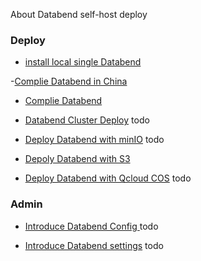 About Databend self-host deploy 

### Deploy

- [install local single Databend](install/single_databend/databend_local_install.sh)

-[Complie Databend in China](install/compile_databend_in_china/complie-databend-in-china.md)

- [Complie Databend](https://databend.rs/dev/)

- [Databend Cluster Deploy]() todo

- [Deploy Databend with minIO]() todo

- [Depoly Databend with S3](https://databend.rs/learn/lessons/analyze-ontime-with-databend-on-ec2-and-s3)

- [Deploy Databend with Qcloud COS]() todo

### Admin

- [Introduce Databend Config ]() todo

- [Introduce Databend settings]() todo